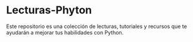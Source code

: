 # Lecturas-Phyton

Este repositorio es una colección de lecturas, tutoriales y recursos que te ayudarán a mejorar tus habilidades con Python. 
